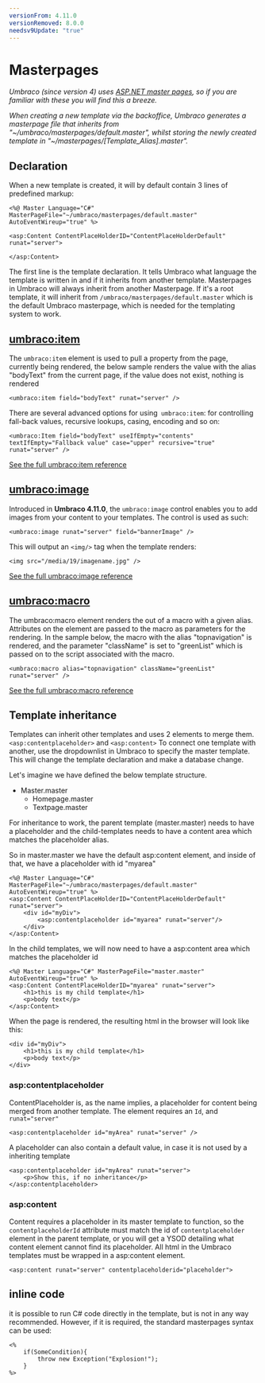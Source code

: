 ```yaml
---
versionFrom: 4.11.0
versionRemoved: 8.0.0
needsv9Update: "true"
---
```


# Masterpages

_Umbraco (since version 4) uses [ASP.NET master pages](https://www.asp.net/web-forms/tutorials/master-pages), so if you are familiar with these you will find this a breeze._

_When creating a new template via the backoffice, Umbraco generates a masterpage file that inherits from
"~/umbraco/masterpages/default.master", whilst storing the newly created template in
"~/masterpages/[Template_Alias].master"._

## Declaration
When a new template is created, it will by default contain 3 lines of predefined markup:

    <%@ Master Language="C#" MasterPageFile="~/umbraco/masterpages/default.master" AutoEventWireup="true" %>

    <asp:Content ContentPlaceHolderID="ContentPlaceHolderDefault" runat="server">

    </asp:Content>

The first line is the template declaration. It tells Umbraco what language the template is written in and if it inherits from another template. Masterpages in Umbraco will always inherit from another Masterpage. If it's a root template, it will inherit from
`/umbraco/masterpages/default.master` which is the default Umbraco masterpage, which is needed for the templating system to work.


## [umbraco:item](umbracoitem.md)
The `umbraco:item` element is used to pull a property from the page, currently being rendered, the below sample renders the value with the alias "bodyText" from the current page, if the value does not exist, nothing is rendered

    <umbraco:item field="bodyText" runat="server" />

There are several advanced options for using` umbraco:item`: for controlling fall-back values, recursive lookups, casing, encoding and so on:

    <umbraco:Item field="bodyText" useIfEmpty="contents" textIfEmpty="Fallback value" case="upper" recursive="true" runat="server" />


[See the full umbraco:item reference](umbracoitem.md)

## [umbraco:image](umbracoimage.md)
Introduced in **Umbraco 4.11.0**, the `umbraco:image` control enables you to add images from your content to your templates. The control is used as such:

    <umbraco:image runat="server" field="bannerImage" />

This will output an `<img/>` tag when the template renders:

    <img src="/media/19/imagename.jpg" />

[See the full umbraco:image reference](umbracoimage.md)

## [umbraco:macro](umbracomacro.md)

The umbraco:macro element renders the out of a macro with a given alias. Attributes on the element are passed to the macro as parameters for the rendering.  In the sample below, the macro with the alias "topnavigation" is rendered, and the parameter "className" is set to "greenList" which is passed on to the script associated with the macro.

    <umbraco:macro alias="topnavigation" className="greenList" runat="server" />

[See the full umbraco:macro reference](umbracomacro.md)

## Template inheritance
Templates can inherit other templates and uses 2 elements to merge them. `<asp:contentplaceholder>` and `<asp:content>` To connect one template with another, use the dropdownlist in Umbraco to specify the master template. This will change the template declaration and make a database change.

Let's imagine we have defined the below template structure.

- Master.master
    - Homepage.master
    - Textpage.master

For inheritance to work, the parent template (master.master) needs to have a placeholder and the child-templates needs to have a content area which matches the placeholder alias.

So in master.master we have the default asp:content element, and inside of that, we have a placeholder with id "myarea"

    <%@ Master Language="C#" MasterPageFile="~/umbraco/masterpages/default.master" AutoEventWireup="true" %>
    <asp:Content ContentPlaceHolderID="ContentPlaceHolderDefault" runat="server">
        <div id="myDiv">
            <asp:contentplaceholder id="myarea" runat="server"/>
        </div>
    </asp:Content>

In the child templates, we will now need to have a asp:content area which matches the placeholder id

    <%@ Master Language="C#" MasterPageFile="master.master" AutoEventWireup="true" %>
    <asp:Content ContentPlaceHolderID="myarea" runat="server">
        <h1>this is my child template</h1>
        <p>body text</p>
    </asp:Content>

When the page is rendered, the resulting html in the browser will look like this:

    <div id="myDiv">
        <h1>this is my child template</h1>
        <p>body text</p>
    </div>


### asp:contentplaceholder
ContentPlaceholder is, as the name implies, a placeholder for content being merged from another template. The element requires an `Id`, and `runat="server"`

    <asp:contentplaceholder id="myArea" runat="server" />

A placeholder can also contain a default value, in case it is not used by a inheriting template

    <asp:contentplaceholder id="myArea" runat="server">
        <p>Show this, if no inheritance</p>
    </asp:contentplaceholder>

### asp:content
Content requires a placeholder in its master template to function, so the `contentplaceholderId` attribute must match the id of `contentplaceholder` element in the parent template, or you will get a YSOD detailing what content element cannot find its placeholder. All html in the Umbraco templates must be wrapped in a asp:content element.

    <asp:content runat="server" contentplaceholderid="placeholder">



## inline code
it is possible to run C# code directly in the template, but is not in any way recommended. However, if it is required, the standard masterpages syntax can be used:

    <%
        if(SomeCondition){
            throw new Exception("Explosion!");
        }
    %>
